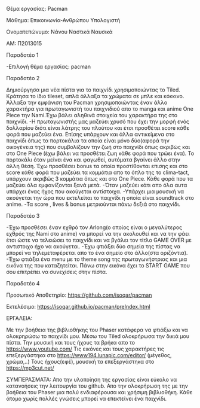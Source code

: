 Θέμα εργασίας: Pacman

Μάθημα: Επικοινωνία-Ανθρώπου Υπολογιστή

Ονοματεπώνυμο: Νάνου Ναστικά Ναυσικά

ΑΜ: Π2013015

Παραδοτέο 1

-Επιλογή θέμα εργασίας: pacman

Παραδοτέο 2

Δημιούργησα μια νέα πίστα για το παιχνίδι χρησιμοποιώντας το Tiled.
Κράτησα το ίδιο tileset, απλά άλλαξα τα χρώματα σε μπλε και κόκκινο.
Άλλαξα την εμφάνιση του Pacman χρησιμοποιώντας έναν άλλο χαρακτήρα για πρωταγωνιστή του παιχνιδιού απο το manga και anime One Piece την Nami.Έχω βάλει αληθινά στοιχεία του χαρακτήρα της στο παιχνίδι. 
-Η πρωταγωνιστής μας μαζεύει χρυσό που έχει την μορφή ενός δολλαρίου διότι είναι λάτρης του πλούτου και έτσι προσθέτει score κάθε φορά που μαζεύει ένα. 
Επίσης υπάρχουν και άλλα αντικείμενα στο παιχνίδι όπως τα πορτοκάλια τα οποία είναι μόνο δύο(αφορά την οικογένεια της) που συμβολίζουν την ζωή στο παιχνίδι όπως ακριβώς και στο One Piece (έχω βάλει να προσθέτει ζωη κάθε φορά που τρώει ένα).
Το πορτοκάλι όταν μείνει ένα και φαγωθεί, αυτόματα βγαίνει άλλο στην άλλη θέση. 
Έχω προσθέσει bonus τα οποία προστίθονται επισης και στο score κάθε φορά που μαζεύει τα κομμάτια απο το όπλο της το clima-tact, υπάρχουν ακριβώς 3 κομμάτια όπως και στο One Piece. 
Κάθε φορά που τα μαζεύει όλα εμφανίζονται ξανά μετά. -Όταν μαζεύει κάτι απο όλα αυτα υπάρχει ένας ήχος που ακούγεται αντίστοιχα. 
-Υπάρχει μια μουσική να ακούγεται την ώρα που εκτελείται το παιχνίδι η οποία είναι soundtrack στο anime. 
-Τα score , lives & bonus μετριούνται πάνω δεξιά στο παιχνίδι.

Παραδοτέο 3

-Έχω προσθέσει έναν εχθρό τον Arlong(ο οποίος είναι ο μεγαλύτερος εχθρός της Nami στο anime) να μπορεί να την ακολουθεί και να την φάει έτσι ώστε να τελειώσει το παιχνίδι και να βγάλει τον τίτλο GAME OVER με αντιστοιχο ήχο να ακούγεται. 
-Έχω φτιάξει δύο σημεία της πίστας να μπορεί να τηλεμεταφέρεται απο το ένα σημείο στο άλλο(στα οριζόντια). 
-Έχω φτιάξει ένα menu με το theme song της πρωταγωνήστριας και μια εικόνα της που καταζητείται. 
Πάνω στην εικόνα έχει το START GAME που σου επιτρέπει να συνεχίσεις στην πίστα.

Παραδοτέο 4

Προσωπικό Αποθετηρίο: https://github.com/isoqar/pacman

Εκτελέσιμο: https://isoqar.github.io/pacman/preIndex.html

ΕΡΓΑΛΕΙΑ:

Με την βοήθεια της βιβλιοθήκης του Phaser κατάφερα να φτιάξω και να ολοκρηρώσω το παιχνίδι μου. 
Μέσω του Tiled ολοκρήρωσα την δικιά μου πίστα. 
Την μουσική και τους ήχους τα βρήκα απο το https://www.youtube.com/ 
Τις εικόνες και τους χαρακτήρες τις επεξεργάστηκα στο https://www194.lunapic.com/editor/ (μέγεθος, χρώμα,..) 
Τους ήχους(εφέ), μουσική τα επεξεργάστηκα στο https://mp3cut.net/

ΣΥΜΠΕΡΑΣΜΑΤΑ: Απο την υλοποίηση της εργασίας είναι εύκολο να κατανοήσεις την λειτουργία του github. 
Απο την ολοκρήρωση της με την βοήθεια του Phaser μια πολύ ενδιαφέρουσα και χρήσιμη βιβλιοθήκη. 
Κάθε άτομο χωρίς πολλές γνώσεις μπορεί να επεκτείνει ένα παιχνίδι.



